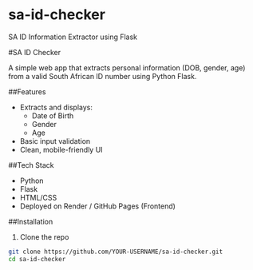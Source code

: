 # sa-id-checker
SA ID Information Extractor using Flask

#SA ID Checker

A simple web app that extracts personal information (DOB, gender, age) from a valid South African ID number using Python Flask.

##Features
- Extracts and displays:
  - Date of Birth
  - Gender
  - Age
- Basic input validation
- Clean, mobile-friendly UI

##Tech Stack
- Python
- Flask
- HTML/CSS
- Deployed on Render / GitHub Pages (Frontend)

##Installation

1. Clone the repo
```bash
git clone https://github.com/YOUR-USERNAME/sa-id-checker.git
cd sa-id-checker

